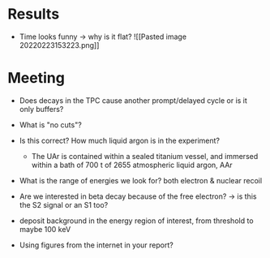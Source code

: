# Results
- Time looks funny -> why is it flat?
![[Pasted image 20220223153223.png]]

# Meeting
- Does decays in the TPC cause another prompt/delayed cycle or is it only buffers?

- What is "no cuts"?
- Is this correct? How much liquid argon is in the experiment?
	- The UAr is contained within a sealed titanium vessel, and immersed within a bath of 700 t of 2655 atmospheric liquid argon, AAr

- What is the range of energies we look for? both electron & nuclear recoil
- Are we interested in beta decay because of the free electron? -> is this the S2 signal or an S1 too?
- deposit background in the energy region of interest, from threshold to maybe 100 keV


- Using figures from the internet in your report?
